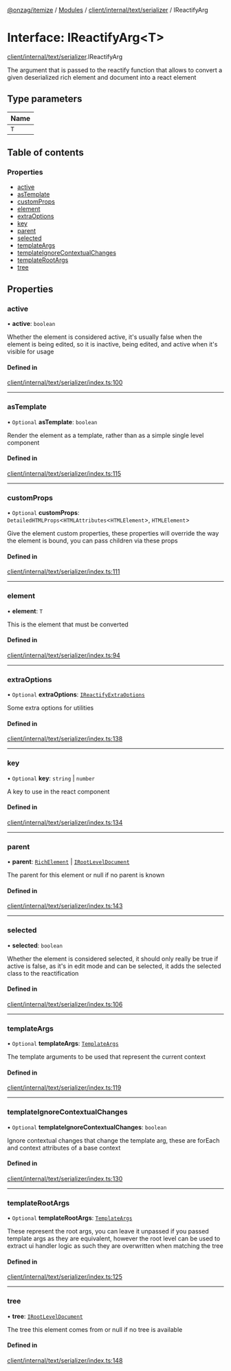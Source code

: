 [@onzag/itemize](../README.md) / [Modules](../modules.md) / [client/internal/text/serializer](../modules/client_internal_text_serializer.md) / IReactifyArg

# Interface: IReactifyArg\<T\>

[client/internal/text/serializer](../modules/client_internal_text_serializer.md).IReactifyArg

The argument that is passed to the reactify function that allows to convert
a given deserialized rich element and document into a react element

## Type parameters

| Name |
| :------ |
| `T` |

## Table of contents

### Properties

- [active](client_internal_text_serializer.IReactifyArg.md#active)
- [asTemplate](client_internal_text_serializer.IReactifyArg.md#astemplate)
- [customProps](client_internal_text_serializer.IReactifyArg.md#customprops)
- [element](client_internal_text_serializer.IReactifyArg.md#element)
- [extraOptions](client_internal_text_serializer.IReactifyArg.md#extraoptions)
- [key](client_internal_text_serializer.IReactifyArg.md#key)
- [parent](client_internal_text_serializer.IReactifyArg.md#parent)
- [selected](client_internal_text_serializer.IReactifyArg.md#selected)
- [templateArgs](client_internal_text_serializer.IReactifyArg.md#templateargs)
- [templateIgnoreContextualChanges](client_internal_text_serializer.IReactifyArg.md#templateignorecontextualchanges)
- [templateRootArgs](client_internal_text_serializer.IReactifyArg.md#templaterootargs)
- [tree](client_internal_text_serializer.IReactifyArg.md#tree)

## Properties

### active

• **active**: `boolean`

Whether the element is considered active, it's usually false when the element
is being edited, so it is inactive, being edited, and active when it's visible for
usage

#### Defined in

[client/internal/text/serializer/index.ts:100](https://github.com/onzag/itemize/blob/59702dd5/client/internal/text/serializer/index.ts#L100)

___

### asTemplate

• `Optional` **asTemplate**: `boolean`

Render the element as a template, rather than as a simple single level component

#### Defined in

[client/internal/text/serializer/index.ts:115](https://github.com/onzag/itemize/blob/59702dd5/client/internal/text/serializer/index.ts#L115)

___

### customProps

• `Optional` **customProps**: `DetailedHTMLProps`\<`HTMLAttributes`\<`HTMLElement`\>, `HTMLElement`\>

Give the element custom properties, these properties will override the way the element
is bound, you can pass children via these props

#### Defined in

[client/internal/text/serializer/index.ts:111](https://github.com/onzag/itemize/blob/59702dd5/client/internal/text/serializer/index.ts#L111)

___

### element

• **element**: `T`

This is the element that must be converted

#### Defined in

[client/internal/text/serializer/index.ts:94](https://github.com/onzag/itemize/blob/59702dd5/client/internal/text/serializer/index.ts#L94)

___

### extraOptions

• `Optional` **extraOptions**: [`IReactifyExtraOptions`](client_internal_text_serializer.IReactifyExtraOptions.md)

Some extra options for utilities

#### Defined in

[client/internal/text/serializer/index.ts:138](https://github.com/onzag/itemize/blob/59702dd5/client/internal/text/serializer/index.ts#L138)

___

### key

• `Optional` **key**: `string` \| `number`

A key to use in the react component

#### Defined in

[client/internal/text/serializer/index.ts:134](https://github.com/onzag/itemize/blob/59702dd5/client/internal/text/serializer/index.ts#L134)

___

### parent

• **parent**: [`RichElement`](../modules/client_internal_text_serializer.md#richelement) \| [`IRootLevelDocument`](client_internal_text_serializer.IRootLevelDocument.md)

The parent for this element
or null if no parent is known

#### Defined in

[client/internal/text/serializer/index.ts:143](https://github.com/onzag/itemize/blob/59702dd5/client/internal/text/serializer/index.ts#L143)

___

### selected

• **selected**: `boolean`

Whether the element is considered selected, it should only really be true if active
is false, as it's in edit mode and can be selected, it adds the selected class
to the reactification

#### Defined in

[client/internal/text/serializer/index.ts:106](https://github.com/onzag/itemize/blob/59702dd5/client/internal/text/serializer/index.ts#L106)

___

### templateArgs

• `Optional` **templateArgs**: [`TemplateArgs`](../classes/client_internal_text_serializer_template_args.TemplateArgs.md)

The template arguments to be used that represent the current context

#### Defined in

[client/internal/text/serializer/index.ts:119](https://github.com/onzag/itemize/blob/59702dd5/client/internal/text/serializer/index.ts#L119)

___

### templateIgnoreContextualChanges

• `Optional` **templateIgnoreContextualChanges**: `boolean`

Ignore contextual changes that change the template arg, these are forEach and context
attributes of a base context

#### Defined in

[client/internal/text/serializer/index.ts:130](https://github.com/onzag/itemize/blob/59702dd5/client/internal/text/serializer/index.ts#L130)

___

### templateRootArgs

• `Optional` **templateRootArgs**: [`TemplateArgs`](../classes/client_internal_text_serializer_template_args.TemplateArgs.md)

These represent the root args, you can leave it unpassed if you passed template args
as they are equivalent, however the root level can be used to extract ui handler logic
as such they are overwritten when matching  the tree

#### Defined in

[client/internal/text/serializer/index.ts:125](https://github.com/onzag/itemize/blob/59702dd5/client/internal/text/serializer/index.ts#L125)

___

### tree

• **tree**: [`IRootLevelDocument`](client_internal_text_serializer.IRootLevelDocument.md)

The tree this element comes from
or null if no tree is available

#### Defined in

[client/internal/text/serializer/index.ts:148](https://github.com/onzag/itemize/blob/59702dd5/client/internal/text/serializer/index.ts#L148)
